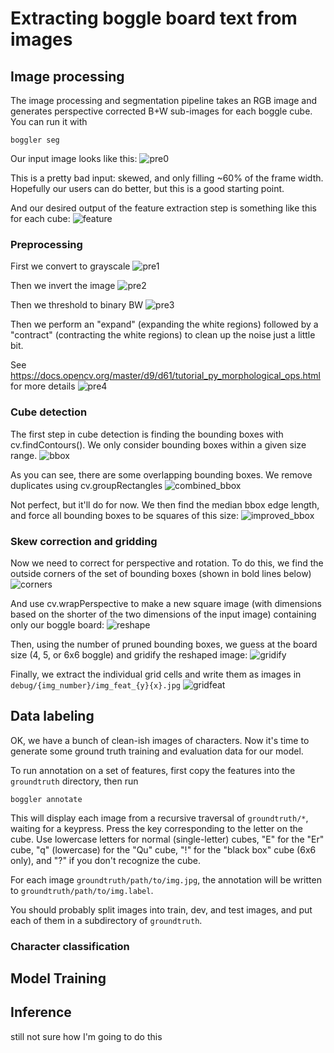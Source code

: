 # Extracting boggle board text from images

## Image processing

The image processing and segmentation pipeline takes an RGB image and generates
perspective corrected B+W sub-images for each boggle cube. You can run it with

    boggler seg

Our input image looks like this:
![pre0](static/img/orig.jpg?raw=true)

This is a pretty bad input: skewed, and only filling ~60% of the frame width. Hopefully our 
users can do better, but this is a good starting point.

And our desired output of the feature extraction step is something like this for each cube:
![feature](static/img/feature.jpg?raw=true)

### Preprocessing

First we convert to grayscale
![pre1](static/img/pre01.jpg?raw=true)

Then we invert the image
![pre2](static/img/pre02.jpg?raw=true)

Then we threshold to binary BW
![pre3](static/img/pre03.jpg?raw=true)

Then we perform an "expand" (expanding the white regions) followed by a "contract" (contracting
the white regions) to clean up the noise just a little bit. 

See https://docs.opencv.org/master/d9/d61/tutorial_py_morphological_ops.html for more details
![pre4](static/img/pre04.jpg?raw=true)

### Cube detection

The first step in cube detection is finding the bounding boxes with cv.findContours(). We only consider
bounding boxes within a given size range.
![bbox](static/img/000_00_bbox.jpg)

As you can see, there are some overlapping bounding boxes. We remove duplicates using cv.groupRectangles
![combined_bbox](static/img/000_02_combine_overlapping_bbox.jpg)

Not perfect, but it'll do for now. We then find the median bbox edge length, and force all bounding boxes
to be squares of this size:
![improved_bbox](static/img/000_03_improve_bbox.jpg)

### Skew correction and gridding

Now we need to correct for perspective and rotation. To do this, we find the outside corners of the
set of bounding boxes (shown in bold lines below)
![corners](static/img/corners00.jpg)

And use cv.wrapPerspective to make a new square image (with dimensions based on the shorter of the two 
dimensions of the input image) containing only our boggle board:
![reshape](static/img/000_04_reshape_from_bbox_bounds.jpg)

Then, using the number of pruned bounding boxes, we guess at the board size (4, 5, or 6x6 boggle)
 and gridify the reshaped image:
![gridify](static/img/000_05_gridify.jpg)

Finally, we extract the individual grid cells and write them as images in `debug/{img_number}/img_feat_{y}{x}.jpg`
![gridfeat](static/img/gridfeat.jpg)

## Data labeling

OK, we have a bunch of clean-ish images of characters. Now it's time to generate some ground truth
training and evaluation data for our model.

To run annotation on a set of features, first copy the features into the `groundtruth` directory, then run

    boggler annotate

This will display each image from a recursive traversal of `groundtruth/*`, waiting for a keypress. Press the key corresponding to the
letter on the cube. Use lowercase letters for normal (single-letter) cubes, "E" for the "Er" cube,
"q" (lowercase) for the "Qu" cube, "!" for the "black box" cube (6x6 only), and "?" if you don't recognize 
the cube.

For each image `groundtruth/path/to/img.jpg`, the annotation will be written to `groundtruth/path/to/img.label`.

You should probably split images into train, dev, and test images, and put each of them in a subdirectory
of `groundtruth`.



### Character classification

## Model Training

## Inference

still not sure how I'm going to do this 